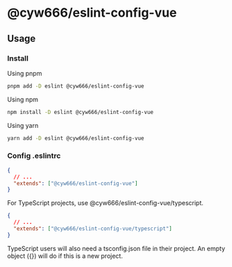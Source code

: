 # @cyw666/eslint-config-vue

## Usage

### Install

Using pnpm

```bash
pnpm add -D eslint @cyw666/eslint-config-vue
```

Using npm

```bash
npm install -D eslint @cyw666/eslint-config-vue
```

Using yarn

```bash
yarn add -D eslint @cyw666/eslint-config-vue
```

### Config .eslintrc

```json
{
  // ...
  "extends": ["@cyw666/eslint-config-vue"]
}
```

For TypeScript projects, use @cyw666/eslint-config-vue/typescript.

```json
{
  // ...
  "extends": ["@cyw666/eslint-config-vue/typescript"]
}
```

TypeScript users will also need a tsconfig.json file in their project. An empty object ({}) will do if this is a new project.
